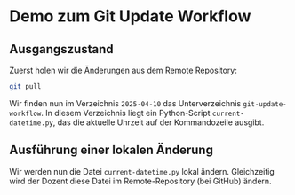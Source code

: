 # Demo zum Git Update Workflow

## Ausgangszustand

Zuerst holen wir die Änderungen aus dem Remote Repository:

```sh
git pull
```

Wir finden nun im Verzeichnis `2025-04-10` das Unterverzeichnis `git-update-workflow`. In diesem Verzeichnis liegt ein Python-Script `current-datetime.py`, das die aktuelle Uhrzeit auf der Kommandozeile ausgibt.

## Ausführung einer lokalen Änderung

Wir werden nun die Datei `current-datetime.py` lokal ändern. Gleichzeitig wird der Dozent diese Datei im Remote-Repository (bei GitHub) ändern.
